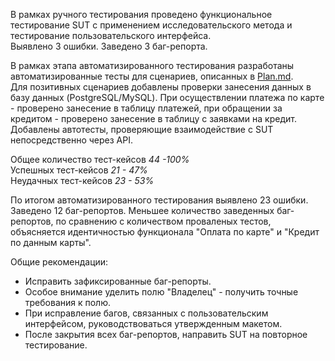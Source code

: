 В рамках ручного тестирования проведено функциональное тестирование SUT с применением исследовательского метода и тестирование пользовательского интерфейса. </br>
Выявлено 3 ошибки. Заведено 3 баг-репорта.

В рамках этапа автоматизированного тестирования разработаны автоматизированные тесты для сценариев, описанных в [Plan.md](https://github.com/KlimovaTE/Diplom/blob/d4250f68814715cfaf7627d17ede1bb970b5eb82/documents/Plan.md).</br>
Для позитивных сценариев добавлены проверки занесения данных в базу данных (PostgreSQL/MySQL). При осуществлении платежа по карте - проверено занесение в таблицу платежей, при обращении за кредитом - проверено занесение в таблицу с заявками на кредит.</br>
 Добавлены автотесты, проверяющие взаимодействие с SUT непосредственно через API.

Общее количество тест-кейсов *44 -100%*</br>
Успешных тест-кейсов *21 - 47%*</br>
Неудачных тест-кейсов *23 - 53%*</br>

По итогом автоматизированного тестирования выявлено 23 ошибки. Заведено 12 баг-репортов. Меньшее количество заведенных баг-репортов, по сравнению с количеством проваленых тестов, объясняется идентичностью функционала "Оплата по карте" и "Кредит по данным карты".

Общие рекомендации:
- Исправить зафиксированные баг-репорты. 
- Особое внимание уделить полю "Владелец" - получить точные требования к полю.
- При исправление багов, связанных с пользовательским интерфейсом, руководствоваться утвержденным макетом.
- После закрытия всех баг-репортов, направить SUT на повторное тестирование.